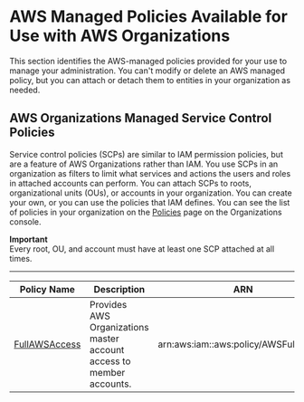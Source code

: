 # AWS Managed Policies Available for Use with AWS Organizations<a name="orgs_reference_available-policies"></a>

This section identifies the AWS\-managed policies provided for your use to manage your administration\. You can't modify or delete an AWS managed policy, but you can attach or detach them to entities in your organization as needed\.

## AWS Organizations Managed Service Control Policies<a name="ref-managed-policies"></a>

Service control policies \(SCPs\) are similar to IAM permission policies, but are a feature of AWS Organizations rather than IAM\. You use SCPs in an organization as filters to limit what services and actions the users and roles in attached accounts can perform\. You can attach SCPs to roots, organizational units \(OUs\), or accounts in your organization\. You can create your own, or you can use the policies that IAM defines\. You can see the list of policies in your organization on the [Policies](https://console.aws.amazon.com/organizations/?#/policies) page on the Organizations console\.

**Important**  
Every root, OU, and account must have at least one SCP attached at all times\.


****  

| Policy Name | Description | ARN | 
| --- | --- | --- | 
| [FullAWSAccess](https://console.aws.amazon.com/organizations/?#/policies/p-FullAWSAccess) | Provides AWS Organizations master account access to member accounts\. | arn:aws:iam::aws:policy/AWSFullAccess | 